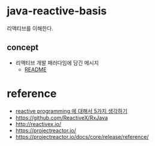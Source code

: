 # java-reactive-basis
리액티브를 이해한다.

## concept
* 리액티브 개발 패러다임에 담긴 메시지
    * [README](./docs/reactive-paradigm-message.md)


# reference
* [reactive programming 에 대해서 5가지 생각하기](https://developers.redhat.com/blog/2017/06/30/5-things-to-know-about-reactive-programming/)
* https://github.com/ReactiveX/RxJava
* http://reactivex.io/
* https://projectreactor.io/
* https://projectreactor.io/docs/core/release/reference/
